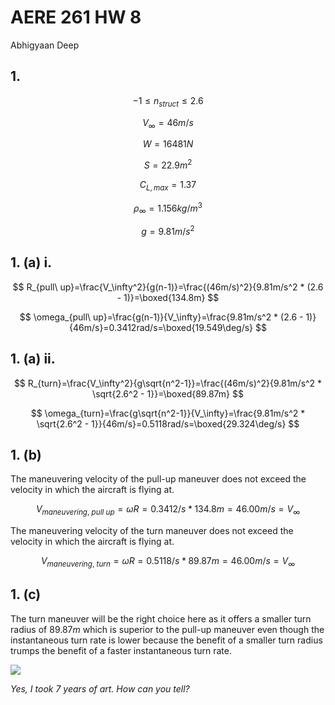 # AERE 261 HW 8

Abhigyaan Deep

## 1.

$$
-1\leq n_{struct}\leq 2.6
$$

$$
V_\infty=46m/s
$$

$$
W=16481N
$$

$$
S=22.9m^2
$$

$$
C_{L,max}=1.37
$$

$$
\rho_\infty=1.156kg/m^3
$$

$$
g=9.81m/s^2
$$

## 1. (a) i.

$$
R_{pull\ up}=\frac{V_\infty^2}{g(n-1)}=\frac{(46m/s)^2}{9.81m/s^2 * (2.6 - 1)}=\boxed{134.8m}
$$

$$
\omega_{pull\ up}=\frac{g(n-1)}{V_\infty}=\frac{9.81m/s^2 * (2.6 - 1)}{46m/s}=0.3412rad/s=\boxed{19.549\deg/s}
$$

## 1. (a) ii.

$$
R_{turn}=\frac{V_\infty^2}{g\sqrt{n^2-1}}=\frac{(46m/s)^2}{9.81m/s^2 * \sqrt{2.6^2 - 1}}=\boxed{89.87m}
$$

$$
\omega_{turn}=\frac{g\sqrt{n^2-1}}{V_\infty}=\frac{9.81m/s^2 * \sqrt{2.6^2 - 1}}{46m/s}=0.5118rad/s=\boxed{29.324\deg/s}
$$

## 1. (b)

The maneuvering velocity of the pull-up maneuver does not exceed the velocity in which the aircraft is flying at.

$$
V_{maneuvering,\ pull\ up}=\omega R=0.3412/s * 134.8m=46.00m/s=V_\infty
$$

The maneuvering velocity of the turn maneuver does not exceed the velocity in which the aircraft is flying at.

$$
V_{maneuvering,\ turn}=\omega R=0.5118/s * 89.87m=46.00m/s=V_\infty
$$

## 1. (c)

The turn maneuver will be the right choice here as it offers a smaller turn radius of $89.87m$ which is superior to the pull-up maneuver even though the instantaneous turn rate is lower because the benefit of a smaller turn radius trumps the benefit of a faster instantaneous turn rate.

![](https://i.imgur.com/UE7wYrm.png)

_Yes, I took 7 years of art. How can you tell?_
